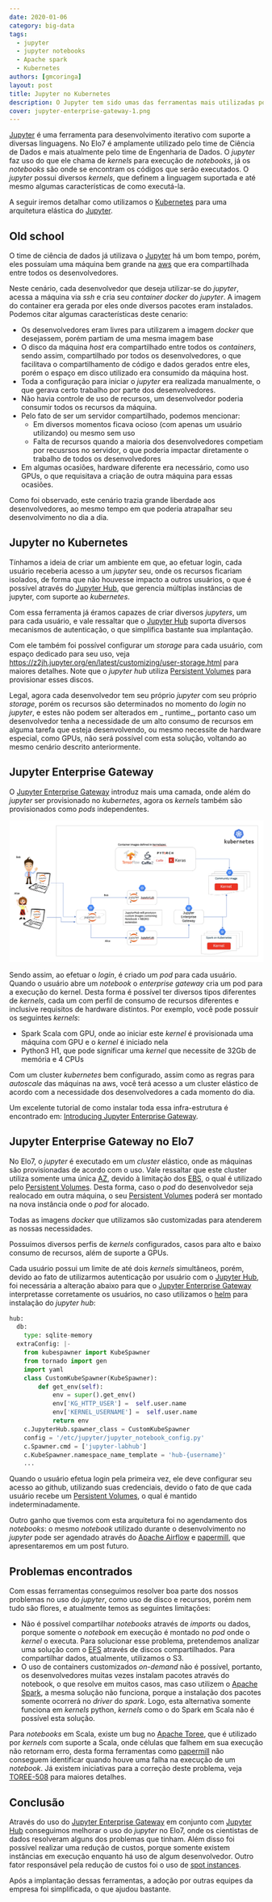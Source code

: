 ```yaml
---
date: 2020-01-06
category: big-data
tags:
  - jupyter
  - jupyter notebooks
  - Apache spark
  - Kubernetes
authors: [gmcoringa]
layout: post
title: Jupyter no Kubernetes
description: O Jupyter tem sido umas das ferramentas mais utilizadas por Cientistas de Dados e neste artigo vamos demonstrar como utilizamos o Kubernetes para um ambiente de múltiplos usuários acessando o Jupyter.
cover: jupyter-enterprise-gateway-1.png
---
```


[Jupyter](https://jupyter.org/) é uma ferramenta para desenvolvimento iterativo com suporte a diversas linguagens. No Elo7 é amplamente utilizado pelo time de Ciência de Dados e mais atualmente pelo time de Engenharia de Dados. O _jupyter_ faz uso do que ele chama de _kernels_ para execução de _notebooks_, já os _notebooks_ são onde se encontram os códigos que serão executados. O _jupyter_ possui diversos _kernels_, que definem a linguagem suportada e até mesmo algumas características de como executá-la.

 A seguir iremos detalhar como utilizamos o [Kubernetes](https://kubernetes.io/) para uma arquitetura elástica do [Jupyter](https://jupyter.org/).

## Old school

O time de ciência de dados já utilizava o [Jupyter](https://jupyter.org/) há um bom tempo, porém, eles possuíam uma máquina bem grande na [aws](https://aws.amazon.com/) que era compartilhada entre todos os desenvolvedores.

Neste cenário, cada desenvolvedor que deseja utilizar-se do _jupyter_, acessa a máquina via _ssh_ e cria seu _container_ _docker_ do _jupyter_. A imagem do container era gerada por eles onde diversos pacotes eram instalados. Podemos citar algumas características deste cenario:
* Os desenvolvedores eram livres para utilizarem a imagem _docker_ que desejassem, porém partiam de uma mesma imagem base
* O disco da máquina _host_ era compartilhado entre todos os _containers_, sendo assim, compartilhado por todos os desenvolvedores, o que facilitava o compartilhamento de código e dados gerados entre eles, porém o espaço em disco utilizado era consumido da máquina host.
* Toda a configuração para iniciar o _jupyter_ era realizada manualmente, o que gerava certo trabalho por parte dos desenvolvedores.
* Não havia controle de uso de recursos, um desenvolvedor poderia consumir todos os recursos da máquina.
* Pelo fato de ser um servidor compartilhado, podemos mencionar:
  * Em diversos momentos ficava ocioso (com apenas um usuário utilizando) ou mesmo sem uso
  * Falta de recursos quando a maioria dos desenvolvedores competiam por recusrsos no servidor, o que poderia impactar diretamente o trabalho de todos os desenvolvedores
* Em algumas ocasiões, hardware diferente era necessário, como uso GPUs, o que requisitava a criação de outra máquina para essas ocasiões.

Como foi observado, este cenário trazia grande liberdade aos desenvolvedores, ao mesmo tempo em que poderia atrapalhar seu desenvolvimento no dia a dia.

## Jupyter no Kubernetes

Tínhamos a ideia de criar um ambiente em que, ao efetuar login, cada usuário receberia acesso a um _jupyter_ seu, onde os recursos ficariam isolados, de forma que não houvesse impacto a outros usuários, o que é possível através do [Jupyter Hub](https://github.com/jupyterhub/jupyterhub), que gerencia múltiplas instâncias de jupyter, com suporte ao _kubernetes_.

Com essa ferramenta já éramos capazes de criar diversos _jupyters_, um para cada usuário, e vale ressaltar que o [Jupyter Hub](https://jupyterhub.readthedocs.io/en/stable/reference/authenticators.html) suporta diversos mecanismos de autenticação, o que simplifica bastante sua implantação.

Com ele também foi possível configurar um _storage_ para cada usuário, com espaço dedicado para seu uso, veja https://z2jh.jupyter.org/en/latest/customizing/user-storage.html para maiores detalhes. Note que o _jupyter hub_ utiliza [Persistent Volumes](https://kubernetes.io/docs/concepts/storage/persistent-volumes/) para provisionar esses discos.

Legal, agora cada desenvolvedor tem seu próprio _jupyter_ com seu próprio _storage_, porém os recursos são determinados no momento do _login_ no _jupyter_, e estes não podem ser alterados em _ runtime_, portanto caso um desenvolvedor tenha a necessidade de um alto consumo de recursos em alguma tarefa que esteja desenvolvendo, ou mesmo necessite de hardware especial, como GPUs, não será possível com esta solução, voltando ao mesmo cenário descrito anteriormente.

## Jupyter Enterprise Gateway

O [Jupyter Enterprise Gateway](https://jupyter-enterprise-gateway.readthedocs.io/en/latest/) introduz mais uma camada, onde além do _jupyter_ ser provisionado no _kubernetes_, agora os _kernels_ também são provisionados como _pods_ independentes.

![Jupyter Enterprise Gateway - Architecture](../images/jupyter-enterprise-gateway-2.png)

Sendo assim, ao efetuar o _login_, é criado um _pod_ para cada usuário. Quando o usuário abre um _notebook_ o _enterprise gateway_ cria um pod para a execução do kernel. Desta forma é possível ter diversos tipos diferentes de _kernels_, cada um com perfil de consumo de recursos diferentes e inclusive requisitos de hardware distintos. Por exemplo, você pode possuir os seguintes _kernels_:
* Spark Scala com GPU, onde ao iniciar este _kernel_ é provisionada uma máquina com GPU e o _kernel_ é iniciado nela
* Python3 H1, que pode significar uma _kernel_ que necessite de 32Gb de memória e 4 CPUs

Com um cluster _kubernetes_ bem configurado, assim como as regras para _autoscale_ das máquinas na aws, você terá acesso a um cluster elástico de acordo com a necessidade dos desenvolvedores a cada momento do dia.

Um excelente tutorial de como instalar toda essa infra-estrutura é encontrado em: [Introducing Jupyter Enterprise Gateway](https://blog.jupyter.org/introducing-jupyter-enterprise-gateway-db4859f86762).

## Jupyter Enterprise Gateway no Elo7

No Elo7, o _jupyter_ é executado em um _cluster_ elástico, onde as máquinas são provisionadas de acordo com o uso. Vale ressaltar que este cluster utiliza somente uma única [AZ](https://docs.aws.amazon.com/pt_br/AWSEC2/latest/UserGuide/using-regions-availability-zones.html#concepts-regions-availability-zones), devido à limitação dos [EBS](https://aws.amazon.com/pt/ebs/), o qual é utilizado pelo [Persistent Volumes](https://kubernetes.io/docs/concepts/storage/persistent-volumes/). Desta forma, caso o _pod_ do desenvolvedor seja realocado em outra máquina, o seu [Persistent Volumes](https://kubernetes.io/docs/concepts/storage/persistent-volumes/) poderá ser montado na nova instância onde o _pod_ for alocado.

Todas as imagens _docker_ que utilizamos são customizadas para atenderem as nossas necessidades.

Possuímos diversos perfis de _kernels_ configurados, casos para alto e baixo consumo de recursos, além de suporte a GPUs.

Cada usuário possui um limite de até dois _kernels_ simultâneos, porém, devido ao fato de utilizarmos autenticação por usuário com o [Jupyter Hub](https://github.com/jupyterhub/jupyterhub), foi necessária a alteração abaixo para que o [Jupyter Enterprise Gateway](https://jupyter-enterprise-gateway.readthedocs.io/en/latest/) interpretasse corretamente os usuários, no caso utilizamos o [helm](https://helm.sh/) para instalação do _jupyter hub_:

```python
hub:
  db:
    type: sqlite-memory
  extraConfig: |-
    from kubespawner import KubeSpawner
    from tornado import gen
    import yaml
    class CustomKubeSpawner(KubeSpawner):
        def get_env(self):
            env = super().get_env()
            env['KG_HTTP_USER'] =  self.user.name
            env['KERNEL_USERNAME'] =  self.user.name
            return env
    c.JupyterHub.spawner_class = CustomKubeSpawner
    config = '/etc/jupyter/jupyter_notebook_config.py'
    c.Spawner.cmd = ['jupyter-labhub']
    c.KubeSpawner.namespace_name_template = 'hub-{username}'
    ...
```

Quando o usuário efetua login pela primeira vez, ele deve configurar seu acesso ao github, utilizando suas credenciais, devido o fato de que cada usuário recebe um [Persistent Volumes](https://kubernetes.io/docs/concepts/storage/persistent-volumes/), o qual é mantido indeterminadamente.

Outro ganho que tivemos com esta arquitetura foi no agendamento dos _notebooks_: o mesmo _notebook_ utilizado durante o desenvolvimento no _jupyter_ pode ser agendado através do [Apache Airflow](https://airflow.apache.org/) e [papermill](https://papermill.readthedocs.io/en/latest/), que apresentaremos em um post futuro.

## Problemas encontrados

Com essas ferramentas conseguimos resolver boa parte dos nossos problemas no uso do _jupyter_, como uso de disco e recursos, porém nem tudo são flores, e atualmente temos as seguintes limitações:
* Não é possível compartilhar _notebooks_ através de _imports_ ou dados, porque somente o _notebook_ em execução é montado no _pod_ onde o _kernel_ o executa. Para solucionar esse problema, pretendemos analizar uma solução com o [EFS](https://aws.amazon.com/pt/efs/) através de discos compartilhados. Para compartilhar dados, atualmente, utilizamos o S3.
* O uso de containers customizados _on-demand_ não é possível, portanto, os desenvolvedores muitas vezes instalam pacotes através do notebook, o que resolve em muitos casos, mas caso utilizem o [Apache Spark](https://spark.apache.org/), a mesma solução não funciona, porque a instalação dos pacotes somente ocorrerá no _driver_ do _spark_. Logo, esta alternativa somente funciona em _kernels_ python, _kernels_ como o do Spark em Scala não é possível esta solução.

Para _notebooks_ em Scala, existe um bug no [Apache Toree](https://toree.apache.org/), que é utilizado por _kernels_ com suporte a Scala, onde células que falhem em sua execução não retornam erro, desta forma ferramentas como [papermill](https://papermill.readthedocs.io/en/latest/) não conseguem identificar quando houve uma falha na execução de um _notebook_. Já existem iniciativas para a correção deste problema, veja [TOREE-508](https://issues.apache.org/jira/browse/TOREE-508) para maiores detalhes.

## Conclusão

Através do uso do [Jupyter Enterprise Gateway](https://jupyter-enterprise-gateway.readthedocs.io/en/latest/) em conjunto com [Jupyter Hub](https://github.com/jupyterhub/jupyterhub) conseguimos melhorar o uso do _jupyter_ no Elo7, onde os cientistas de dados resolveram alguns dos problemas que tinham. Além disso foi possível realizar uma redução de custos, porque somente existem instâncias em execução enquanto há uso de algum desenvolvedor. Outro fator responsável pela redução de custos foi o uso de [spot instances](https://aws.amazon.com/pt/ec2/spot/).

Após a implantação dessas ferramentas, a adoção por outras equipes da empresa foi simplificada, o que ajudou bastante.

